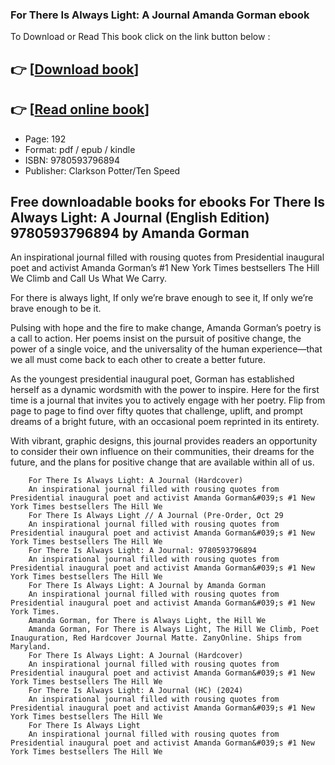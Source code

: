 ### For There Is Always Light: A Journal Amanda Gorman ebook

To Download or Read This book click on the link button below :

## 👉  [**[Download book](http://filesbooks.info/download.php?group=book&from=github.com&id=720730&lnk=1081 "Download book")**]

## 👉  [**[Read online book](http://filesbooks.info/download.php?group=book&from=github.com&id=720730&lnk=1081 "Read online book")**]


* Page: 192
* Format: pdf / epub / kindle
* ISBN: 9780593796894
* Publisher: Clarkson Potter/Ten Speed



## Free downloadable books for ebooks For There Is Always Light: A Journal (English Edition) 9780593796894  by Amanda Gorman



An inspirational journal filled with rousing quotes from Presidential inaugural poet and activist Amanda Gorman’s #1 New York Times bestsellers The Hill We Climb and Call Us What We Carry.
 
 For there is always light,
 If only we’re brave enough to see it,
 If only we’re brave enough to be it.
 
 Pulsing with hope and the fire to make change, Amanda Gorman’s poetry is a call to action. Her poems insist on the pursuit of positive change, the power of a single voice, and the universality of the human experience—that we all must come back to each other to create a better future.
 
 As the youngest presidential inaugural poet, Gorman has established herself as a dynamic wordsmith with the power to inspire. Here for the first time is a journal that invites you to actively engage with her poetry. Flip from page to page to find over fifty quotes that challenge, uplift, and prompt dreams of a bright future, with an occasional poem reprinted in its entirety.
 
 With vibrant, graphic designs, this journal provides readers an opportunity to consider their own influence on their communities, their dreams for the future, and the plans for positive change that are available within all of us.


        For There Is Always Light: A Journal (Hardcover)
        An inspirational journal filled with rousing quotes from Presidential inaugural poet and activist Amanda Gorman&#039;s #1 New York Times bestsellers The Hill We 
        For There Is Always Light // A Journal (Pre-Order, Oct 29
        An inspirational journal filled with rousing quotes from Presidential inaugural poet and activist Amanda Gorman&#039;s #1 New York Times bestsellers The Hill We 
        For There Is Always Light: A Journal: 9780593796894
        An inspirational journal filled with rousing quotes from Presidential inaugural poet and activist Amanda Gorman&#039;s #1 New York Times bestsellers The Hill We 
        For There Is Always Light: A Journal by Amanda Gorman
        An inspirational journal filled with rousing quotes from Presidential inaugural poet and activist Amanda Gorman&#039;s #1 New York Times.
        Amanda Gorman, for There is Always Light, the Hill We
        Amanda Gorman, For There is Always Light, The Hill We Climb, Poet Inauguration, Red Hardcover Journal Matte. ZanyOnline. Ships from Maryland.
        For There Is Always Light: A Journal (Hardcover)
        An inspirational journal filled with rousing quotes from Presidential inaugural poet and activist Amanda Gorman&#039;s #1 New York Times bestsellers The Hill We 
        For There Is Always Light: A Journal (HC) (2024)
        An inspirational journal filled with rousing quotes from Presidential inaugural poet and activist Amanda Gorman&#039;s #1 New York Times bestsellers The Hill We 
        For There Is Always Light
        An inspirational journal filled with rousing quotes from Presidential inaugural poet and activist Amanda Gorman&#039;s #1 New York Times bestsellers The Hill We 
    




